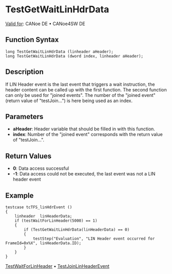 # TestGetWaitLinHdrData

[Valid for](../../../Shared/FeatureAvailability.md):  CANoe DE • CANoe4SW DE

## Function Syntax

```
long TestGetWaitLinHdrData (linheader aHeader);
long TestGetWaitLinHdrData (dword index, linheader aHeader);
```

## Description

If LIN Header event is the last event that triggers a wait instruction, the header content can be called up with the first function. The second function can only be used for "joined events". The number of the "joined event" (return value of "testJoin...") is here being used as an index.

## Parameters

- **aHeader**: Header variable that should be filled in with this function.
- **index**: Number of the "joined event" corresponds with the return value of "testJoin...".

## Return Values

- **0**: Data access successful
- **-1**: Data access could not be executed, the last event was not a LIN header event

## Example

```plaintext
testcase tcTFS_linHdrEvent ()
{
    linheader  linHeaderData;
    if (testWaitForLinHeader(5000) == 1)
    {
        if (TestGetWaitLinHdrData(linHeaderData) == 0)
        {
            testStep("Evaluation", "LIN Header event occurred for FrameId=0x%X", linHeaderData.ID);
        }
    }
}
```

[TestWaitForLinHeader](CAPLfunctionTestWaitForLinHeader.md) • [TestJoinLinHeaderEvent](CAPLfunctionTestJoinLinHeaderEvent.md)
